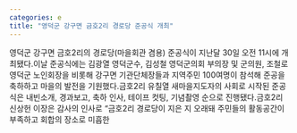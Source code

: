 ```yaml
---
categories: e
title: "영덕군 강구면 금호2리 경로당 준공식 개최"
---
```

영덕군 강구면 금호2리의 경로당(마을회관 겸용) 준공식이 지난달 30일 오전 11시에 개최됐다.이날 준공식에는 김광열 영덕군수, 김성철 영덕군의회 부의장 및 군의원, 조철로 영덕군 노인회장을 비롯해 강구면 기관단체장들과 지역주민 100여명이 참석해 준공을 축하하고 마을의 발전을 기원했다.금호2리 유칠열 새마을지도자의 사회로 시작된 준공식은 내빈소개, 경과보고, 축하 인사, 테이프 컷팅, 기념촬영 순으로 진행됐다.금호2리 신상헌 이장은 감사의 인사로 “금호2리 경로당이 지은 지 오래돼 주민들의 활동공간이 부족하고 회합의 장소로 미흡한